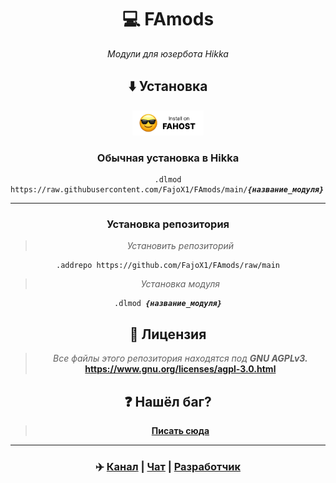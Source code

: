<div align="center">

# 💻 FAmods

<i>Модули для юзербота Hikka</i>

## ⬇️ Установка

<img src="https://raw.githubusercontent.com/FajoX1/FAmods/main/assets/fahost_install.png" height="40"></a>

### Обычная установка в Hikka
<pre><code>.dlmod https://raw.githubusercontent.com/FajoX1/FAmods/main/<b><i>{название_модуля}</i></b>.py</code></pre>
<hr>

### Установка репозитория
> <i>Установить репозиторий</i>
<pre><code>.addrepo https://github.com/FajoX1/FAmods/raw/main</code></pre>
> <i>Установка модуля</i>
<pre><code>.dlmod <b><i>{название_модуля}</i></b></code></pre>

<div align="center">

## 📝 Лицензия

</div>

> <i>Все файлы этого репозитория находятся под <b>GNU AGPLv3.</b></i><br>
> <b>https://www.gnu.org/licenses/agpl-3.0.html</b>

## ❓ Нашёл баг?
> <b><a href="https://t.me/vecax">Писать сюда</a></b>

<hr>

### ✈️ <a href="https://t.me/famods">Канал</a> | <a href="https://t.me/FaModsChat">Чат</a> | <a href="https://t.me/fajox">Разработчик</a> 

</div>
